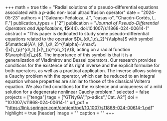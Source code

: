 +++
math = true
title = "Radial solutions of a pseudo-differential equations associated with a $p$-adic non-local ultradiffusion operator"
date = "2024-05-23"
authors = ["Galeano-Peñaloza, J.", "casas-o", "Chacón-Cortés, L. F."]
publication_types = ["2"]
publication = "*Journal of Pseudo-Differential Operators and Applications*, **15**(44). doi:10.1007/s11868-024-00614-1"
abstract = "This paper is dedicated to study some pseudo-differential equations related to the operator $D\_{d\_1,d\_2}^{\\alpha}$ with symbol $\\mathcal{A}\_{d\_1,d\_2}^{\\alpha}=\\max\\{|x|\_{p}^{d\_1},|x|\_{p}^{d\_2}\\}$, acting on a radial function $\\varphi(|x|\_p)$. The importance of this symbol is that it is a generalization of Vladimirov and Bessel operators. Our research provides conditions for the existence of its right inverse and the explicit formulae for both operators, as well as a practical application. The inverse allows solving a Cauchy problem with the operator, which can be reduced to an integral equation whose properties are similar to those of the classical Volterra equation. We also find conditions for the existence and uniqueness of a mild solution for a degenerate nonlinear Cauchy problem."
selected = false
projects = ["tenga"]
tags = ["GTNyGA","p-adics","Cat. A2"]
doi = "10.1007/s11868-024-00614-1"
url_pdf = "https://link.springer.com/content/pdf/10.1007/s11868-024-00614-1.pdf"
highlight = true
[header]
image = ""
caption = ""
+++
